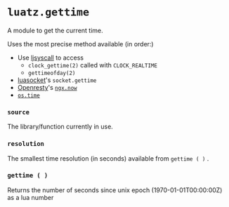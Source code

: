 # `luatz.gettime`

A module to get the current time.

Uses the most precise method available (in order:)

  - Use [ljsyscall](http://www.myriabit.com/ljsyscall/) to access
  	  - `clock_gettime(2)` called with `CLOCK_REALTIME`
  	  - `gettimeofday(2)`
  - [luasocket](http://w3.impa.br/~diego/software/luasocket/)'s `socket.gettime`
  - [Openresty](http://openresty.org/)'s [`ngx.now`](http://wiki.nginx.org/HttpLuaModule#ngx.now)
  - [`os.time`](http://www.lua.org/manual/5.2/manual.html#pdf-os.time)

### `source`

The library/function currently in use.

### `resolution`

The smallest time resolution (in seconds) available from `gettime ( )` .

### `gettime ( )`

Returns the number of seconds since unix epoch (1970-01-01T00:00:00Z) as a lua number
